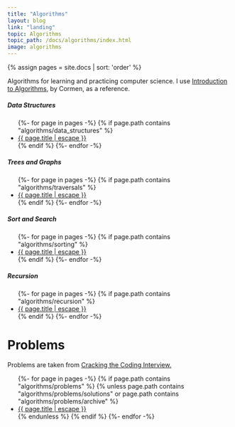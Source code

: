 ```yaml
---
title: "Algorithms"
layout: blog
link: "landing"
topic: Algorithms
topic_path: /docs/algorithms/index.html
image: algorithms
---
```

{% assign pages = site.docs | sort: 'order' %}

Algorithms for learning and practicing computer science. I use [Introduction to Algorithms](https://en.wikipedia.org/wiki/Introduction_to_Algorithms), by Cormen, as a reference.

##### Data Structures
<ul>
{%- for page in pages -%}
  {% if page.path contains "algorithms/data_structures" %}
  <li>
    <a href="{{ page.url | relative_url }}">
      {{ page.title | escape }}
    </a>
  </li>
  {% endif %}
{%- endfor -%}
</ul>

##### Trees and Graphs
<ul>
{%- for page in pages -%}
  {% if page.path contains "algorithms/traversals" %}
  <li>
    <a href="{{ page.url | relative_url }}">
      {{ page.title | escape }}
    </a>
  </li>
  {% endif %}
{%- endfor -%}
</ul>

##### Sort and Search
<ul>
{%- for page in pages -%}
  {% if page.path contains "algorithms/sorting" %}
  <li>
    <a href="{{ page.url | relative_url }}">
      {{ page.title | escape }}
    </a>
  </li>
  {% endif %}
{%- endfor -%}
</ul>

##### Recursion
<ul>
{%- for page in pages -%}
  {% if page.path contains "algorithms/recursion" %}
  <li>
    <a href="{{ page.url | relative_url }}">
      {{ page.title | escape }}
    </a>
  </li>
  {% endif %}
{%- endfor -%}
</ul>


# Problems
Problems are taken from [Cracking the Coding Interview.](https://www.amazon.com/Cracking-Coding-Interview-Programming-Questions/dp/0984782850)
<ul>
{%- for page in pages -%}
  {% if page.path contains "algorithms/problems" %}
    {% unless page.path contains "algorithms/problems/solutions" or page.path contains "algorithms/problems/archive" %}
      <li>
        <a href="{{ page.url | relative_url }}">
          {{ page.title | escape }}
        </a>
      </li>
    {% endunless %}
  {% endif %}
{%- endfor -%}
</ul>
